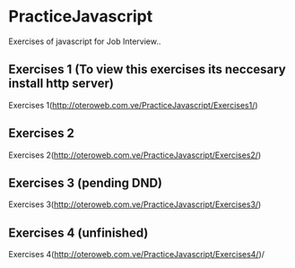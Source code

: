 # PracticeJavascript
Exercises of javascript for Job Interview..

## Exercises 1 (To view this exercises its neccesary  install http server) 
Exercises 1(http://oteroweb.com.ve/PracticeJavascript/Exercises1/)
## Exercises 2
Exercises 2(http://oteroweb.com.ve/PracticeJavascript/Exercises2/)
## Exercises 3 (pending DND)
Exercises 3(http://oteroweb.com.ve/PracticeJavascript/Exercises3/)
## Exercises 4 (unfinished)
Exercises 4(http://oteroweb.com.ve/PracticeJavascript/Exercises4/)/


